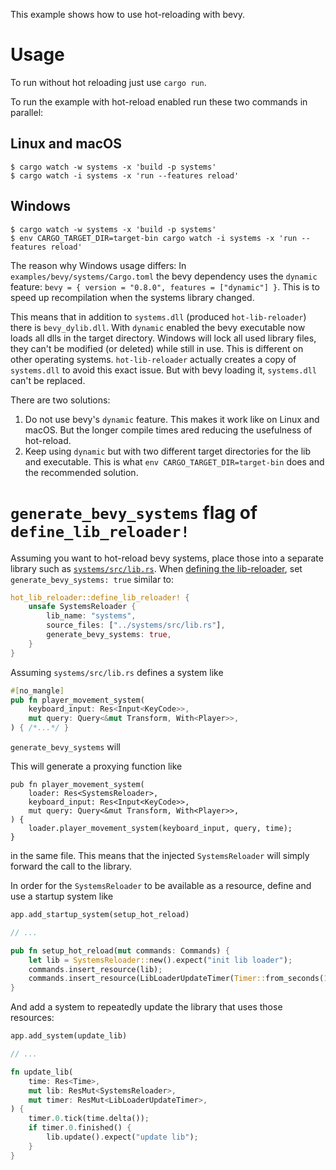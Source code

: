 This example shows how to use hot-reloading with bevy.

# Usage

To run without hot reloading just use `cargo run`.

To run the example with hot-reload enabled run these two commands in parallel:

## Linux and macOS

```shell
$ cargo watch -w systems -x 'build -p systems'
$ cargo watch -i systems -x 'run --features reload'
```

## Windows

```shell
$ cargo watch -w systems -x 'build -p systems'
$ env CARGO_TARGET_DIR=target-bin cargo watch -i systems -x 'run --features reload'
```

The reason why Windows usage differs: In `examples/bevy/systems/Cargo.toml` the bevy dependency uses the `dynamic` feature: `bevy = { version = "0.8.0", features = ["dynamic"] }`. This is to speed up recompilation when the systems library changed. 

This means that in addition to `systems.dll` (produced `hot-lib-reloader`) there is `bevy_dylib.dll`. With `dynamic` enabled the bevy executable now loads all dlls in the target directory. Windows will lock all used library files, they can't be modified (or deleted) while still in use. This is different on other operating systems. `hot-lib-reloader` actually creates a copy of `systems.dll` to avoid this exact issue. But with bevy loading it, `systems.dll` can't be replaced.

There are two solutions:

1. Do not use bevy's `dynamic` feature. This makes it work like on Linux and macOS. But the longer compile times ared reducing the usefulness of hot-reload.
2. Keep using `dynamic` but with two different target directories for the lib and executable. This is what `env CARGO_TARGET_DIR=target-bin` does and the recommended solution.



# `generate_bevy_systems` flag of `define_lib_reloader!`

Assuming you want to hot-reload bevy systems, place those into a separate library such as [`systems/src/lib.rs`](./systems/src/lib.rs). When [defining the lib-reloader](./src/main.rs), set `generate_bevy_systems: true` similar to:

```rust
hot_lib_reloader::define_lib_reloader! {
    unsafe SystemsReloader {
        lib_name: "systems",
        source_files: ["../systems/src/lib.rs"],
        generate_bevy_systems: true,
    }
}
```

Assuming `systems/src/lib.rs` defines a system like

```rust
#[no_mangle]
pub fn player_movement_system(
    keyboard_input: Res<Input<KeyCode>>,
    mut query: Query<&mut Transform, With<Player>>,
) { /*...*/ }
```

`generate_bevy_systems` will 

This will generate a proxying function like

```
pub fn player_movement_system(
    loader: Res<SystemsReloader>,
    keyboard_input: Res<Input<KeyCode>>,
    mut query: Query<&mut Transform, With<Player>>,
) {
    loader.player_movement_system(keyboard_input, query, time);
}
```

in the same file. This means that the injected `SystemsReloader` will simply forward the call to the library.

In order for the `SystemsReloader` to be available as a resource, define and use a startup system like


```rust
app.add_startup_system(setup_hot_reload)

// ...

pub fn setup_hot_reload(mut commands: Commands) {
    let lib = SystemsReloader::new().expect("init lib loader");
    commands.insert_resource(lib);
    commands.insert_resource(LibLoaderUpdateTimer(Timer::from_seconds(1.0, true)));
}
```

And add a system to repeatedly update the library that uses those resources:

```rust
app.add_system(update_lib)

// ...

fn update_lib(
    time: Res<Time>,
    mut lib: ResMut<SystemsReloader>,
    mut timer: ResMut<LibLoaderUpdateTimer>,
) {
    timer.0.tick(time.delta());
    if timer.0.finished() {
        lib.update().expect("update lib");
    }
}
```
